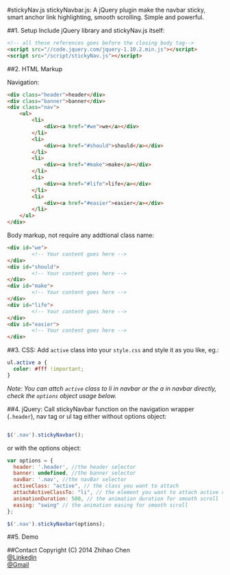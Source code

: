 #stickyNav.js
stickyNavbar.js: A jQuery plugin make the navbar sticky, smart anchor link highlighting, smooth scrolling. Simple and powerful.

##1. Setup
Include jQuery library and stickyNav.js itself:

```html
<!-- all these references goes before the closing body tag-->
<script src="//code.jquery.com/jquery-1.10.2.min.js"></script>
<script src="/script/stickyNav.js"></script>
```

##2. HTML Markup

Navigation:
```html
<div class="header">header</div>
<div class="banner">banner</div>
<div class="nav">
    <ul>
        <li>
            <div><a href="#we">we</a></div>
        </li>
        <li>
            <div><a href="#should">should</a></div>
        </li>
        <li>
            <div><a href="#make">make</a></div>
        </li>
        <li>
            <div><a href="#life">life</a></div>
        </li>
        <li>
            <div><a href="#easier">easier</a></div>
        </li>
    </ul>
</div>
```

Body markup, not require any addtional class name:

```html
<div id="we">
		<!-- Your content goes here -->
</div>
<div id="should">
		<!-- Your content goes here -->
</div>
<div id="make">
		<!-- Your content goes here -->
</div>
<div id="life">
		<!-- Your content goes here -->
</div>
<div id="easier">
		<!-- Your content goes here -->
</div>
```

##3. CSS:
Add `active` class into your `style.css` and style it as you like, eg.:
```css
ul.active a {
  color: #fff !important;
}
```
*Note: You can attch `active` class to li in navbar or the a in navbar directly, check the `options` object usage below.*

##4. jQuery:
Call stickyNavbar function on the navigation wrapper (`.header`), nav tag or ul tag either without options object:
```javascript

$('.nav').stickyNavbar();
```

or with the options object:

```javascript
var options = {
  header: '.header', //the header selector
  banner: undefined, //the banner selector
  navBar: '.nav', //the navBar selector
  activeClass: "active", // the class you want to attach
  attachActiveClassTo: "li", // the element you want to attach active class "li"/"a"
  animationDuration: 500, // the animation duration for smooth scroll
  easing: "swing" // the animation easing for smooth scroll
};

$('.nav').stickyNavbar(options);
```

##5. Demo

##Contact
Copyright (C) 2014 Zhihao Chen<br>
[@Linkedin](http://www.linkedin.com/pub/zhihao-chen/54/11a/438)<br>
[@Gmail](cabtravis@gmail.com)<br>